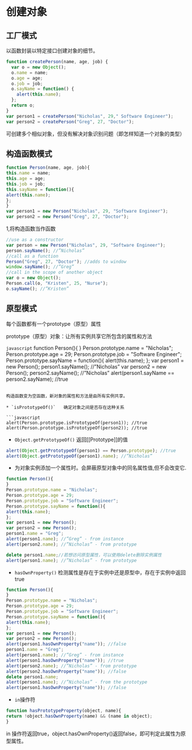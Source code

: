 # 创建对象 

## 工厂模式

以函数封装以特定接口创建对象的细节。 

```javascript
function createPerson(name, age, job) {
  var o = new Object();
  o.name = name;
  o.age = age;
  o.job = job;
  o.sayName = function() {
    alert(this.name);
  };
  return o;
}
var person1 = createPerson("Nicholas", 29," Software Engineer");
var person2 = createPerson("Greg", 27, "Doctor");
```   

可创建多个相似对象，但没有解决对象识别问题（即怎样知道一个对象的类型）

## 构造函数模式     

```javascript
function Person(name, age, job){
this.name = name;
this.age = age;
this.job = job;
this.sayName = function(){
alert(this.name);
};
}
var person1 = new Person("Nicholas", 29, "Software Engineer");
var person2 = new Person("Greg", 27, "Doctor");
```

1,将构造函数当作函数
```javascript
//use as a constructor
var person = new Person("Nicholas", 29, "Software Engineer");
person.sayName(); //”Nicholas”
//call as a function
Person("Greg", 27, "Doctor"); //adds to window
window.sayName(); //”Greg”
//call in the scope of another object
var o = new Object();
Person.call(o, "Kristen", 25, "Nurse");
o.sayName(); //”Kristen”
```    

## 原型模式 
每个函数都有一个prototype（原型）属性   

prototype（原型）对象：让所有实例共享它所包含的属性和方法  

```javascript```
function Person(){
}
Person.prototype.name = "Nicholas";
Person.prototype.age = 29;
Person.prototype.job = "Software Engineer";
Person.prototype.sayName = function(){
alert(this.name);
};
var person1 = new Person();
person1.sayName(); //”Nicholas”
var person2 = new Person();
person2.sayName(); //”Nicholas”
alert(person1.sayName == person2.sayName); //true
```

构造函数变为空函数，新对象的属性和方法是由所有实例共享。  

* `isPrototypeOf()`   确定对象之间是否存在这种关系

```javascript
alert(Person.prototype.isPrototypeOf(person1)); //true
alert(Person.prototype.isPrototypeOf(person2)); //true
```   

* `Object.getPrototypeOf()`  返回[[Prototype]]的值  

```javascript
alert(Object.getPrototypeOf(person1) == Person.prototype); //true
alert(Object.getPrototypeOf(person1).name); //”Nicholas”
```   

* 为对象实例添加一个属性时。会屏蔽原型对象中的同名属性值,但不会改变它.  

```javascript
function Person(){
}
Person.prototype.name = "Nicholas";
Person.prototype.age = 29;
Person.prototype.job = "Software Engineer";
Person.prototype.sayName = function(){
alert(this.name);
};
var person1 = new Person();
var person2 = new Person();
person1.name = "Greg";
alert(person1.name); //”Greg” - from instance
alert(person2.name); //”Nicholas” - from prototype

delete person1.name;//若想访问原型属性，可以使用delete删除实例属性
alert(person1.name); //”Nicholas” - from prototype
```  

* `hasOwnProperty()` 检测属性是存在于实例中还是原型中，存在于实例中返回true

```javascript
function Person(){
}
Person.prototype.name = "Nicholas";
Person.prototype.age = 29;
Person.prototype.job = "Software Engineer";
Person.prototype.sayName = function(){
alert(this.name);
};
var person1 = new Person();
var person2 = new Person();
alert(person1.hasOwnProperty("name")); //false
person1.name = "Greg";
alert(person1.name); //”Greg” - from instance
alert(person1.hasOwnProperty("name")); //true
alert(person2.name); //”Nicholas” - from prototype
alert(person2.hasOwnProperty("name")); //false
delete person1.name;
alert(person1.name); //”Nicholas” - from the prototype
alert(person1.hasOwnProperty("name")); //false
``` 

* `in`操作符 

```javascript
function hasPrototypeProperty(object, name){
return !object.hasOwnProperty(name) && (name in object);
}
```
in 操作符返回true，object.hasOwnProperty()返回false，即可判定此属性为原型属性。
